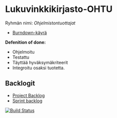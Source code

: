 # Lukuvinkkikirjasto-OHTU

Ryhmän nimi: *Ohjelmistontuottajat*

* [Burndown-käyrä](/projectDocuments/burndown.png)

**Defenition of done:**
* Ohjelmoitu
* Testattu
* Täyttää hyväksymäkriteerit
* Integroitu osaksi tuotetta. 

## Backlogit

* [Project 
Backlog](https://github.com/tattimus/Lukuvinkkikirjasto-OHTU/projects/2)
* [Sprint 
backlog](https://github.com/tattimus/Lukuvinkkikirjasto-OHTU/projects/1)

[![Build Status](https://travis-ci.org/tattimus/Lukuvinkkikirjasto-OHTU.svg?branch=master)](https://travis-ci.org/tattimus/Lukuvinkkikirjasto-OHTU)
